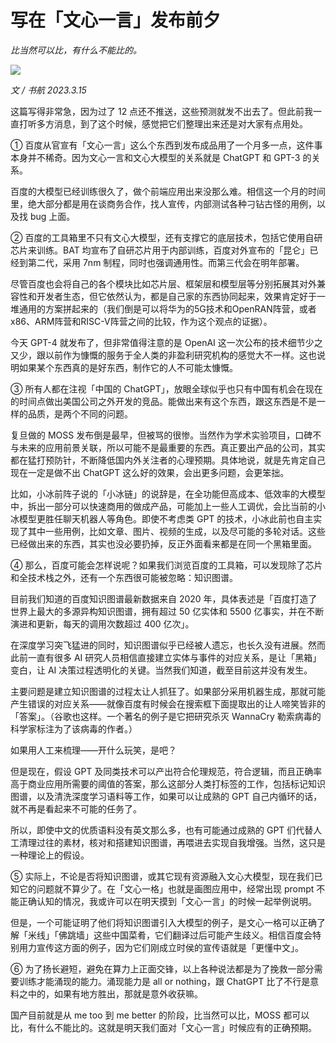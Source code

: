 # 写在「文心一言」发布前夕

*比当然可以比，有什么不能比的。*

![](https://lishuhang.me/img/2023/03/0315-00.jpg)

*文 / 书航 2023.3.15*

这篇写得非常急，因为过了 12 点还不推送，这些预测就发不出去了。但此前我一直打听多方消息，到了这个时候，感觉把它们整理出来还是对大家有点用处。

① 百度从官宣有「文心一言」这么个东西到发布成品用了一个月多一点，这件事本身并不稀奇。因为文心一言和文心大模型的关系就是 ChatGPT 和 GPT-3 的关系。

百度的大模型已经训练很久了，做个前端应用出来没那么难。相信这一个月的时间里，绝大部分都是用在谈商务合作，找人宣传，内部测试各种刁钻古怪的用例，以及找 bug 上面。

② 百度的工具箱里不只有文心大模型，还有支撑它的底层技术，包括它使用自研芯片来训练。BAT 均宣布了自研芯片用于内部训练，百度对外宣布的「昆仑」已经到第二代，采用 7nm 制程，同时也强调通用性。而第三代会在明年部署。

尽管百度也会将自己的各个模块比如芯片层、框架层和模型层等分别拓展其对外兼容性和开发者生态，但它依然认为，都是自己家的东西协同起来，效果肯定好于一堆通用的方案拼起来的（我们倒是可以将华为的5G技术和OpenRAN阵营，或者x86、ARM阵营和RISC-V阵营之间的比较，作为这个观点的证据）。

今天 GPT-4 就发布了，但非常值得注意的是 OpenAI 这一次公布的技术细节少之又少，跟以前作为慷慨的服务于全人类的非盈利研究机构的感觉大不一样。这也说明如果某个东西真的是好东西，制作它的人不可能太慷慨。

③ 所有人都在注视「中国的 ChatGPT」，放眼全球似乎也只有中国有机会在现在的时间点做出美国公司之外开发的竞品。能做出来有这个东西，跟这东西是不是一样的品质，是两个不同的问题。

复旦做的 MOSS 发布倒是最早，但被骂的很惨。当然作为学术实验项目，口碑不与未来的应用前景关联，所以可能不是最重要的东西。真正要出产品的公司，其实都在猛打预防针，不断降低国内外关注者的心理预期。具体地说，就是先肯定自己现在一定是做不出 ChatGPT 这么好的效果，会出更多问题，会更笨拙。

比如，小冰前阵子说的「小冰链」的说辞是，在全功能但高成本、低效率的大模型中，拆出一部分可以快速商用的做成产品，可能加上一些人工调优，会比当前的小冰模型更胜任聊天机器人等角色。即使不考虑类 GPT 的技术，小冰此前也自主实现了其中一些用例，比如文章、图片、视频的生成，以及尽可能的多轮对话。这些已经做出来的东西，其实也没必要扔掉，反正外面看来都是在同一个黑箱里面。

④ 那么，百度可能会怎样说呢？如果我们浏览百度的工具箱，可以发现除了芯片和全技术栈之外，还有一个东西很可能被忽略：知识图谱。

目前我们知道的百度知识图谱最新数据来自 2020 年，具体表述是「百度打造了世界上最大的多源异构知识图谱，拥有超过 50 亿实体和 5500 亿事实，并在不断演进和更新，每天的调用次数超过 400 亿次」。

在深度学习突飞猛进的同时，知识图谱似乎已经被人遗忘，也长久没有进展。然而此前一直有很多 AI 研究人员相信直接建立实体与事件的对应关系，是让「黑箱」变白，让 AI 决策过程透明化的关键。当然我们知道，截至目前这并没有发生。

主要问题是建立知识图谱的过程太让人抓狂了。如果部分采用机器生成，那就可能产生错误的对应关系——就像百度有时候会在搜索框下面提取出的让人啼笑皆非的「答案」。（谷歌也这样。一个著名的例子是它把研究杀灭 WannaCry 勒索病毒的科学家标注为了该病毒的作者。）

如果用人工来梳理——开什么玩笑，是吧？

但是现在，假设 GPT 及同类技术可以产出符合伦理规范，符合逻辑，而且正确率高于商业应用所需要的阈值的答案，那么这部分人类打标签的工作，包括标记知识图谱，以及清洗深度学习语料等工作，如果可以让成熟的 GPT 自己内循环的话，就不再是看起来不可能的任务了。

所以，即使中文的优质语料没有英文那么多，也有可能通过成熟的 GPT 们代替人工清理过往的素材，核对和搭建知识图谱，再喂进去实现自我增强。当然，这只是一种理论上的假设。

⑤ 实际上，不论是否将知识图谱，或其它现有资源融入文心大模型，现在我们已知它的问题就不算少了。在「文心一格」也就是画图应用中，经常出现 prompt 不能正确认知的情况，我或许可以在明天摸到「文心一言」的时候一起举例说明。

但是，一个可能证明了他们将知识图谱引入大模型的例子，是文心一格可以正确了解「米线」「佛跳墙」这些中国菜肴，它们翻译过后可能产生歧义。相信百度会特别用力宣传这方面的例子，因为它们刚成立时侯的宣传语就是「更懂中文」。

⑥ 为了扬长避短，避免在算力上正面交锋，以上各种说法都是为了挽救一部分需要训练才能涌现的能力。涌现能力是 all or nothing，跟 ChatGPT 比了不行是意料之中的，如果有地方胜出，那就是意外收获嘛。

国产目前就是从 me too 到 me better 的阶段，比当然可以比，MOSS 都可以比，有什么不能比的。这就是明天我们面对「文心一言」时候应有的正确预期。